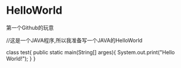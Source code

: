 # HelloWorld
第一个Github的玩意

//这是一个JAVA程序,所以我准备写一个JAVA的HelloWorld

class test{
  public static main(String[] arges){
    System.out.print("Hello World!");
  }
}
